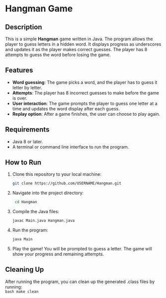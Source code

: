 # Hangman Game

## Description

This is a simple **Hangman** game written in Java. The program allows the player to guess letters in a hidden word. It displays progress as underscores and updates it as the player makes correct guesses. The player has 8 attempts to guess the word before losing the game.

## Features

- **Word guessing**: The game picks a word, and the player has to guess it letter by letter.
- **Attempts**: The player has 8 incorrect guesses to make before the game is over.
- **User interaction**: The game prompts the player to guess one letter at a time and updates the word display after each guess.
- **Replay option**: After a game finishes, the user can choose to play again.

## Requirements

- Java 8 or later.
- A terminal or command line interface to run the program.

## How to Run

1. Clone this repository to your local machine:

   ```bash
   git clone https://github.com/USERNAME/Hangman.git
   ```
2. Navigate into the project directory:
   ```bash
	cd Hangman
	```
3. Compile the Java files:
	```bash
	javac Main.java Hangman.java
	```
4. Run the program:
	```bash
	java Main
	```
5. Play the game! You will be prompted to guess a letter. The game will show your progress and remaining attempts.

## Cleaning Up

After running the program, you can clean up the generated .class files by running:  
	```bash
	make clean
	```


